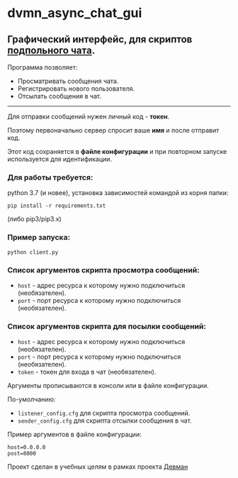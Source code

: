 # dvmn_async_chat_gui

## Графический интерфейс, для скриптов [подпольного чата](https://github.com/Zed-chi/dvmn_async_undrgd_client_chat).

Программа позволяет:
- Просматривать сообщения чата.
- Регистрировать нового пользователя.
- Отсылать сообщения в чат.

--- 
Для отправки сообщений нужен личный код - **токен**.

Поэтому первоначально сервер спросит ваше **имя** и после отправит код.

Этот код сохраняется в **файле конфигурации** и при повторном запуске используется для идентификации.


### Для работы требуется:
python 3.7 (и новее), установка зависимостей командой из корня папки: 
```
pip install -r requirements.txt
```
(либо pip3/pip3.x) 

### Пример запуска:
```
python client.py
``` 

### Список аргументов скрипта просмотра сообщений:
* `host` - адрес ресурса к которому нужно подключиться (необязателен).
* `port` - порт ресурса к которому нужно подключиться (необязателен).

### Список аргументов скрипта для посылки сообщений:
* `host` - адрес ресурса к которому нужно подключиться (необязателен).
* `port` - порт ресурса к которому нужно подключиться (необязателен).
* `token` - токен для входа в чат (необязателен).

Аргументы прописываются в консоли или в файле конфигурации.

По-умолчанию:
- `listener_config.cfg` для скрипта просмотра сообщений.
- `sender_config.cfg` для скрипта отсылки сообщения в чат.

Пример аргументов в файле конфигурации:
```
host=0.0.0.0
post=8000
``` 

Проект сделан в учебных целям в рамках проекта [Девман](dvmn.org)
